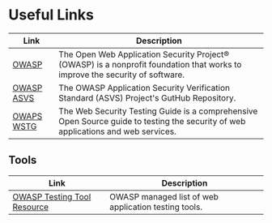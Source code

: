 # Useful Links
| Link | Description |
| ---------------- | ---------------- |
| [OWASP](https://owasp.org/) | The Open Web Application Security Project® (OWASP) is a nonprofit foundation that works to improve the security of software. |
| [OWASP ASVS](https://github.com/OWASP/ASVS) | The OWASP Application Security Verification Standard (ASVS) Project's GutHub Repository. |
| [OWAPS WSTG](https://github.com/OWASP/wstg)| The Web Security Testing Guide is a comprehensive Open Source guide to testing the security of web applications and web services.|


## Tools
| Link | Description |
| -------- | ---------------- |
| [OWASP Testing Tool Resource](https://github.com/OWASP/wstg/blob/master/document/6-Appendix/A-Testing_Tools_Resource.md)| OWASP managed list of web application testing tools. |



